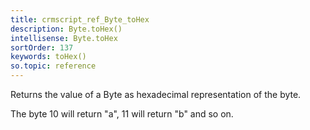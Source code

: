 ```yaml
---
title: crmscript_ref_Byte_toHex
description: Byte.toHex()
intellisense: Byte.toHex
sortOrder: 137
keywords: toHex()
so.topic: reference
---
```


Returns the value of a Byte as hexadecimal representation of the byte.

The byte 10 will return "a", 11 will return "b" and so on.


